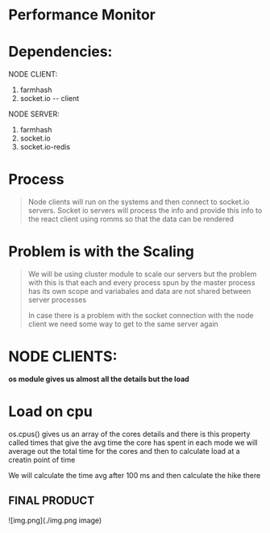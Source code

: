 # Performance Monitor

# Dependencies:

NODE CLIENT:

1.  farmhash
2.  socket.io -- client

NODE SERVER:

1.  farmhash
2.  socket.io
3.  socket.io-redis

# Process

> Node clients will run on the systems and then connect to socket.io servers. Socket io servers will process the info and provide this info to the react client using romms so that the data can be rendered

# Problem is with the Scaling

> We will be using cluster module to scale our servers but the problem with this is that each and every process spun by the master process has its own scope and variabales and data are not shared between server processes
> 
> In case there is a problem with the socket connection with the node client we need some way to get to the same server again

# **NODE CLIENTS:**

**os module gives us almost all the details but the load**

# Load on cpu

os.cpus() gives us an array of the cores details and there is this property called times that give the avg time the core has spent in each mode we will average out the total time for the cores and then to calculate load at a creatin point of time 

We will calculate the time avg after 100 ms and then calculate the hike there



## FINAL PRODUCT
![img.png](./img.png image)